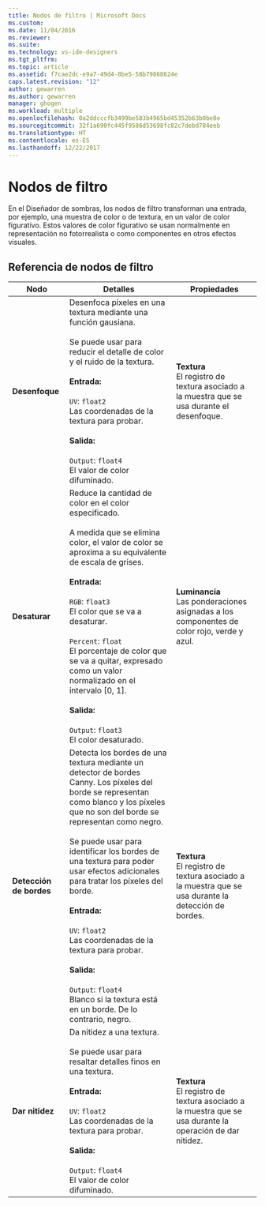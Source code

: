 ```yaml
---
title: Nodos de filtro | Microsoft Docs
ms.custom: 
ms.date: 11/04/2016
ms.reviewer: 
ms.suite: 
ms.technology: vs-ide-designers
ms.tgt_pltfrm: 
ms.topic: article
ms.assetid: f7cae2dc-e9a7-49d4-8be5-58b79868624e
caps.latest.revision: "12"
author: gewarren
ms.author: gewarren
manager: ghogen
ms.workload: multiple
ms.openlocfilehash: 0a2ddcccfb3499be583b4965bd45352b63b0be8e
ms.sourcegitcommit: 32f1a690fc445f9586d53698fc82c7debd784eeb
ms.translationtype: HT
ms.contentlocale: es-ES
ms.lasthandoff: 12/22/2017
---
```

# <a name="filter-nodes"></a>Nodos de filtro
En el Diseñador de sombras, los nodos de filtro transforman una entrada, por ejemplo, una muestra de color o de textura, en un valor de color figurativo. Estos valores de color figurativo se usan normalmente en representación no fotorrealista o como componentes en otros efectos visuales.  
  
## <a name="filter-node-reference"></a>Referencia de nodos de filtro  
  
|Nodo|Detalles|Propiedades|  
|----------|-------------|----------------|  
|**Desenfoque**|Desenfoca píxeles en una textura mediante una función gausiana.<br /><br /> Se puede usar para reducir el detalle de color y el ruido de la textura.<br /><br /> **Entrada:**<br /><br /> `UV`: `float2`<br /> Las coordenadas de la textura para probar.<br /><br /> **Salida:**<br /><br /> `Output`: `float4`<br /> El valor de color difuminado.|**Textura**<br /> El registro de textura asociado a la muestra que se usa durante el desenfoque.|  
|**Desaturar**|Reduce la cantidad de color en el color especificado.<br /><br /> A medida que se elimina color, el valor de color se aproxima a su equivalente de escala de grises.<br /><br /> **Entrada:**<br /><br /> `RGB`: `float3`<br /> El color que se va a desaturar.<br /><br /> `Percent`: `float`<br /> El porcentaje de color que se va a quitar, expresado como un valor normalizado en el intervalo [0, 1].<br /><br /> **Salida:**<br /><br /> `Output`: `float3`<br /> El color desaturado.|**Luminancia**<br /> Las ponderaciones asignadas a los componentes de color rojo, verde y azul.|  
|**Detección de bordes**|Detecta los bordes de una textura mediante un detector de bordes Canny. Los píxeles del borde se representan como blanco y los píxeles que no son del borde se representan como negro.<br /><br /> Se puede usar para identificar los bordes de una textura para poder usar efectos adicionales para tratar los píxeles del borde.<br /><br /> **Entrada:**<br /><br /> `UV`: `float2`<br /> Las coordenadas de la textura para probar.<br /><br /> **Salida:**<br /><br /> `Output`: `float4`<br /> Blanco si la textura está en un borde. De lo contrario, negro.|**Textura**<br /> El registro de textura asociado a la muestra que se usa durante la detección de bordes.|  
|**Dar nitidez**|Da nitidez a una textura.<br /><br /> Se puede usar para resaltar detalles finos en una textura.<br /><br /> **Entrada:**<br /><br /> `UV`: `float2`<br /> Las coordenadas de la textura para probar.<br /><br /> **Salida:**<br /><br /> `Output`: `float4`<br /> El valor de color difuminado.|**Textura**<br /> El registro de textura asociado a la muestra que se usa durante la operación de dar nitidez.|